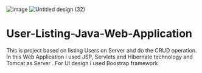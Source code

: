 ![image](https://user-images.githubusercontent.com/24763627/111654733-07c31d00-882f-11eb-89cb-9e009106bb23.png)
![Untitled design (32)](https://user-images.githubusercontent.com/24763627/111654748-0abe0d80-882f-11eb-8fec-f74cb778c1e5.png)
# User-Listing-Java-Web-Application
This is project based on listing Users on Server and do the CRUD operation. In this Web Application i used JSP, Servlets and Hibernate technology and Tomcat as Server . For UI design i used Boostrap framework

